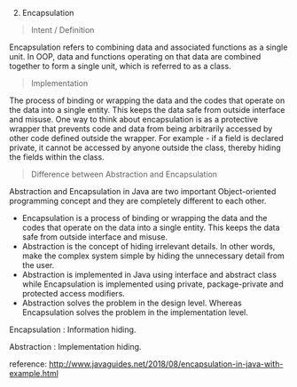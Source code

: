 2. Encapsulation

> Intent / Definition

 Encapsulation refers to combining data and associated functions as a single unit.
In OOP, data and functions operating on that data are combined together to form a single unit, which is referred to as a class.

> Implementation

 The process of binding or wrapping the data and the codes that operate on the data into a single entity. This keeps the data safe from outside interface and misuse. One way to think about encapsulation is as a protective wrapper that prevents code and data from being arbitrarily accessed by other code defined outside the wrapper.
For example - if a field is declared private, it cannot be accessed by anyone outside the class, thereby hiding the fields within the class.

> Difference between Abstraction and Encapsulation


Abstraction and Encapsulation in Java are two important Object-oriented programming concept and they are completely different to each other.

- Encapsulation is a process of binding or wrapping the data and the codes that operate on the data into a single entity. This keeps the data safe from outside interface and misuse.
- Abstraction is the concept of hiding irrelevant details. In other words, make the complex system simple by hiding the unnecessary detail from the user.
- Abstraction is implemented in Java using interface and abstract class while Encapsulation is implemented using private, package-private and protected access modifiers.
- Abstraction solves the problem in the design level. Whereas Encapsulation solves the problem in the implementation level.


Encapsulation : Information hiding.

Abstraction : Implementation hiding.

reference: http://www.javaguides.net/2018/08/encapsulation-in-java-with-example.html

 